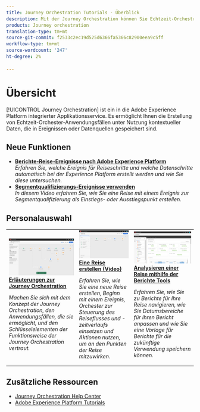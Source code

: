 ```yaml
---
title: Journey Orchestration Tutorials - Überblick
description: Mit der Journey Orchestration können Sie Echtzeit-Orchestrierungsanwendungsfälle aufbauen, indem Sie kontextbezogene Daten nutzen, die in Ereignissen oder Datenquellen gespeichert wurden
products: Journey orchestration
translation-type: tm+mt
source-git-commit: f2533c2ec19d525d6366fa5366c82900eea9c5ff
workflow-type: tm+mt
source-wordcount: '247'
ht-degree: 2%

---
```



# Übersicht

[!UICONTROL Journey Orchestration] ist ein in die Adobe Experience Platform integrierter Applikationsservice. Es ermöglicht Ihnen die Erstellung von Echtzeit-Orchester-Anwendungsfällen unter Nutzung kontextueller Daten, die in Ereignissen oder Datenquellen gespeichert sind.

## Neue Funktionen

* **[Berichte-Reise-Ereignisse nach Adobe Experience Platform](/help/how-to-find-help-with-journey-orchestration.md)**   <br>
   *Erfahren Sie, welche Ereignis für Reiseschritte und welche Datenschritte automatisch bei der Experience Platform erstellt werden und wie Sie diese untersuchen.*
* **[Segmentqualifizierungs-Ereignisse verwenden](/help/using-segment-qualification-events.md)**   <br>
   *In diesem Video erfahren Sie, wie Sie eine Reise mit einem Ereignis zur Segmentqualifizierung als Einstiegs- oder Ausstiegspunkt erstellen.*

## Personalauswahl

<table>
<tr>
  <td>
    <a href="./understanding-journey-orchestration.md">
      <img alt="Erläuterungen zur Journey Orchestration" src="./assets/journey-orchestration-example.png"/>
    </a>
    <div>
      <a href="./understanding-journey-orchestration.md">
    <strong>Erläuterungen zur Journey Orchestration</strong>
    </a>
    </div>
    <p>
    <em>Machen Sie sich mit dem Konzept der Journey Orchestration, den Anwendungsfällen, die sie ermöglicht, und den Schlüsselelementen der Funktionsweise der Journey Orchestration vertraut.</em>
    <p>
  </td>
  <td>
    <a href="./create-a-journey.md">
        <img alt="Eine Reise erstellen (Video)" src="./assets/journey34.png"/>
    </a>
    <div>
      <a href="./create-a-journey.md">
    <strong>Eine Reise erstellen (Video)</strong>
    </a>
    </div>
    <p>
    <em>Erfahren Sie, wie Sie eine neue Reise erstellen, Beginn mit einem Ereignis, Orchester zur Steuerung des Reiseflusses und -zeitverlaufs einsetzen und Aktionen nutzen, um an den Punkten der Reise mitzuwirken.</em>
    <p>
  </td>
  <td>
   <a href="./analyze-a-journey-via-reporting-tools.md">
      <img alt="Analysieren einer Reise mithilfe der Berichte Tools" src="./assets/dynamic_report_journey_8.png" />
    </a>
    <div>
      <a href="./analyze-a-journey-via-reporting-tools.md">
    <strong>Analysieren einer Reise mithilfe der Berichte Tools</strong>
    </a>
    </div>
    <p>
    <em>Erfahren Sie, wie Sie zu Berichte für Ihre Reise navigieren, wie Sie Datumsbereiche für Ihren Bericht anpassen und wie Sie eine Vorlage für Berichte für die zukünftige Verwendung speichern können. </em>
    <p>
  </td>
</tr>
</table>

## Zusätzliche Ressourcen

* [Journey Orchestration Help Center](https://docs.adobe.com/content/help/en/journeys/using/journey-orchestration-home.html)
* [Adobe Experience Platform Tutorials](https://docs.adobe.com/content/help/en/platform-learn/tutorials/overview.html)

